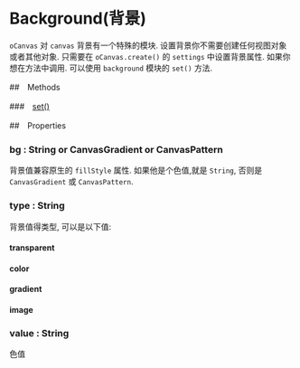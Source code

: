 # Background(背景)

`oCanvas` 对 `canvas` 背景有一个特殊的模块. 设置背景你不需要创建任何视图对象或者其他对象.
只需要在 `oCanvas.create()` 的 `settings` 中设置背景属性.
如果你想在方法中调用.
可以使用 `background` 模块的 `set()` 方法.

##　Methods

###　[set()](./background/set.md)

##　Properties

### bg : String or CanvasGradient or CanvasPattern

背景值兼容原生的 `fillStyle` 属性.
如果他是个色值,就是 `String`, 否则是 `CanvasGradient` 或 `CanvasPattern`.

### type : String

背景值得类型, 可以是以下值:

#### transparent

#### color

#### gradient

#### image

### value : String

色值

